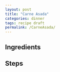 ```yaml
---
layout: post
title: "Carne Asada"
categories: dinner
tags: recipe draft
permalink: /CarneAsada/
---
```


## Ingredients

## Steps

